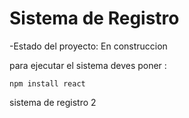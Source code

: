 <h1>Sistema de Registro</h1>

-Estado del proyecto: En construccion

para ejecutar el sistema deves poner :

```npm install react```

sistema de registro 2
